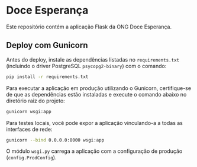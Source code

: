 # Doce Esperança

Este repositório contém a aplicação Flask da ONG Doce Esperança.

## Deploy com Gunicorn

Antes do deploy, instale as dependências listadas no `requirements.txt` (incluindo o
driver PostgreSQL `psycopg2-binary`) com o comando:

```bash
pip install -r requirements.txt
```

Para executar a aplicação em produção utilizando o Gunicorn, certifique-se de que as
dependências estão instaladas e execute o comando abaixo no diretório raiz do projeto:

```bash
gunicorn wsgi:app
```

Para testes locais, você pode expor a aplicação vinculando-a a todas as interfaces de
rede:

```bash
gunicorn --bind 0.0.0.0:8000 wsgi:app
```

O módulo `wsgi.py` carrega a aplicação com a configuração de produção (`config.ProdConfig`).
